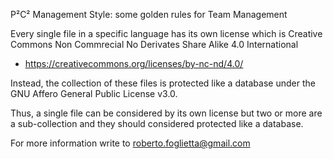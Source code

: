 P²C² Management Style: some golden rules for Team Management

Every single file in a specific language has its own license which is Creative Commons Non Commrecial No Derivates Share Alike 4.0 International

- https://creativecommons.org/licenses/by-nc-nd/4.0/

Instead, the collection of these files is protected like a database under the GNU Affero General Public License v3.0.

Thus, a single file can be considered by its own license but two or more are a sub-collection and they should considered protected like a database. 

For more information write to roberto.foglietta@gmail.com
